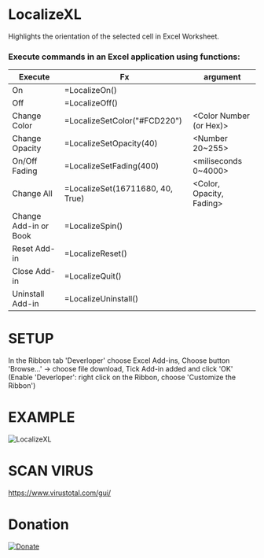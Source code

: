 # LocalizeXL
Highlights the orientation of the selected cell in Excel Worksheet.

### Execute commands in an Excel application using functions:
Execute | Fx | argument
---|---|---
On |	=LocalizeOn()	|
Off | =LocalizeOff() |
Change Color | =LocalizeSetColor("#FCD220")	| <Color Number (or Hex)>
Change Opacity |	=LocalizeSetOpacity(40)	| <Number 20~255>
On/Off Fading |	=LocalizeSetFading(400) |	<miliseconds 0~4000>
Change All |	=LocalizeSet(16711680, 40, True)	| <Color, Opacity, Fading>
Change Add-in or Book |	=LocalizeSpin() |
Reset Add-in |	=LocalizeReset() |
Close Add-in |	=LocalizeQuit()	|
Uninstall Add-in |	=LocalizeUninstall()	|

# SETUP
In the Ribbon tab 'Deverloper' choose Excel Add-ins, Choose button 'Browse...' -> choose file download, Tick Add-in added and click 'OK'
(Enable 'Deverloper': right click on the Ribbon, choose 'Customize the Ribbon')


# EXAMPLE

![LocalizeXL](https://user-images.githubusercontent.com/58664571/110070199-082dd380-7dac-11eb-8b9e-06707ddad1b8.gif)

# SCAN VIRUS
https://www.virustotal.com/gui/

# Donation

[![Donate](https://img.shields.io/badge/Donate-PayPal-green.svg)](https://www.paypal.com/paypalme/heissanbi)
